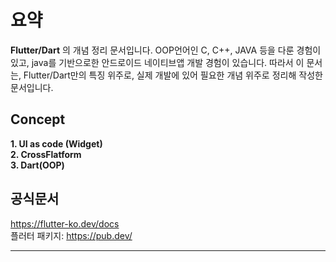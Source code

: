 # 요약
 __Flutter/Dart__ 의 개념 정리 문서입니다. OOP언어인 C, C++, JAVA 등을 다룬 경험이있고, java를 기반으로한 안드로이드 네이티브앱 개발 경험이 있습니다. 따라서 이 문서는, Flutter/Dart만의 특징 위주로, 실제 개발에 있어 필요한 개념 위주로 정리해 작성한 문서입니다.          
      
## Concept
__1. UI as code (Widget)__   
__2. CrossFlatform__   
__3. Dart(OOP)__   

## 공식문서
https://flutter-ko.dev/docs    
플러터 패키지: https://pub.dev/

----------------------------------------------------------------------------------------------------------------




